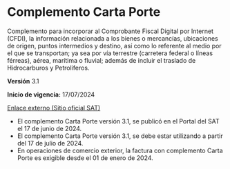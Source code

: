 # Complemento Carta Porte

Complemento para incorporar al Comprobante Fiscal Digital por Internet (CFDI), la información relacionada a los bienes o mercancías, ubicaciones de origen, puntos 
intermedios y destino, así como lo referente al medio por el que se transportan; ya sea por vía terrestre (carretera federal o líneas férreas), aérea, marítima o fluvial; además de incluir el traslado de Hidrocarburos y Petrolíferos.

**Versión** 3.1

**Inicio de vigencia:** 17/07/2024

[Enlace externo (Sitio oficial SAT)](http://omawww.sat.gob.mx/tramitesyservicios/Paginas/complemento_carta_porte.htm)



- El complemento Carta Porte versión 3.1, se publicó en el Portal del SAT el 17 de junio de 2024.
- El complemento Carta Porte versión 3.1, se debe estar utilizando a partir del 17 de julio de 2024.
- En operaciones de comercio exterior, la factura con complemento Carta Porte es exigible desde el 01 de enero de 2024.